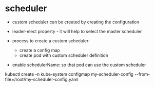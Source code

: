 # scheduler

- custom scheduler can be created by creating the configuration 
- leader-elect property - it will help to select the master scheduler
- process to create a custom scheduler:
  - create a config map
  - create pod with custom scheduler definition 

- enable  schedulerName:  so that pod can use the custom scheduler


kubectl create -n kube-system configmap my-scheduler-config --from-file=/root/my-scheduler-config.yaml
